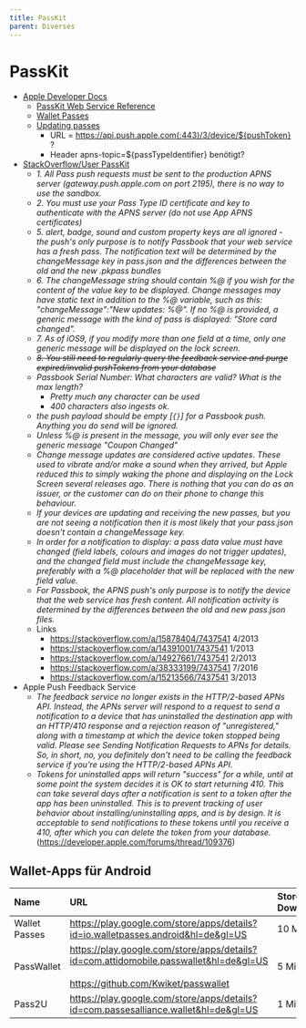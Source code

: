 ```yaml
---
title: PassKit
parent: Diverses
---
```


# PassKit
- <u>Apple Developer Docs</u>
  - [PassKit Web Service Reference](https://developer.apple.com/library/archive/documentation/PassKit/Reference/PassKit_WebService/WebService.html)
  - [Wallet Passes](https://developer.apple.com/documentation/walletpasses)
  - [Updating passes](https://developer.apple.com/library/archive/documentation/UserExperience/Conceptual/PassKit_PG/Updating.html)
    - URL = https://api.push.apple.com(:443)/3/device/${pushToken} ?
    - Header apns-topic=${passTypeIdentifier} benötigt?
- <u>StackOverflow/User PassKit</u>
  - *1. All Pass push requests must be sent to the production APNS server (gateway.push.apple.com on port 2195), there is no way to use the sandbox.*
  - *2. You must use your Pass Type ID certificate and key to authenticate with the APNS server (do not use App APNS certificates)*
  - *5. alert, badge, sound and custom property keys are all ignored - the push's only purpose is to notify Passbook that your web service has a fresh pass. The notification text will be determined by the changeMessage key in pass.json and the differences between the old and the new .pkpass bundles*
  - *6. The changeMessage string should contain %@ if you wish for the content of the value key to be displayed. Change messages may have static text in addition to the %@ variable, such as this: "changeMessage":"New updates: %@". If no %@ is provided, a generic message with the kind of pass is displayed: "Store card changed".*
  - *7. As of iOS9, if you modify more than one field at a time, only one generic message will be displayed on the lock screen.*
  - *~~8. You still need to regularly query the feedback service and purge expired/invalid pushTokens from your database~~*
  - *Passbook Serial Number: What characters are valid? What is the max length?*
    - *Pretty much any character can be used*
    - *400 characters also ingests ok.*
  - *the push payload should be empty [`{}`] for a Passbook push. Anything you do send will be ignored.*
  - *Unless %@ is present in the message, you will only ever see the generic message "Coupon Changed"*
  - *Change message updates are considered active updates. These used to vibrate and/or make a sound when they arrived, but Apple reduced this to simply waking the phone and displaying on the Lock Screen several releases ago. There is nothing that you can do as an issuer, or the customer can do on their phone to change this behaviour.*
  - *If your devices are updating and receiving the new passes, but you are not seeing a notification then it is most likely that your pass.json doesn't contain a changeMessage key.*
  - *In order for a notification to display: a pass data value must have changed (field labels, colours and images do not trigger updates), and the changed field must include the changeMessage key, preferably with a %@ placeholder that will be replaced with the new field value.*
  - *For Passbook, the APNS push's only purpose is to notify the device that the web service has fresh content. All notification activity is determined by the differences between the old and new pass.json files.*
  - Links
    - <https://stackoverflow.com/a/15878404/7437541> 4/2013
    - <https://stackoverflow.com/a/14391001/7437541> 1/2013
    - <https://stackoverflow.com/a/14927661/7437541> 2/2013
    - <https://stackoverflow.com/a/38333199/7437541> 7/2016
    - <https://stackoverflow.com/a/15213566/7437541> 3/2013
- Apple Push Feedback Service
  - *The feedback service no longer exists in the HTTP/2-based APNs API. Instead, the APNs server will respond to a request to send a notification to a device that has uninstalled the destination app with an HTTP/410 response and a rejection reason of "unregistered," along with a timestamp at which the device token stopped being valid. Please see Sending Notification Requests to APNs for details. So, in short, no, you definitely don't need to be calling the feedback service if you're using the HTTP/2-based APNs API.*
  - *Tokens for uninstalled apps will return "success" for a while, until at some point the system decides it is OK to start returning 410. This can take several days after a notification is sent to a token after the app has been uninstalled. This is to prevent tracking of user behavior about installing/uninstalling apps, and is by design. It is acceptable to send notifications to these tokens until you receive a 410, after which you can delete the token from your database.* (<https://developer.apple.com/forums/thread/109376>)

## Wallet-Apps für Android
| Name        | URL                                                                                  | Store Downloads | API? | .pkpass importieren? |
|:------------|:-------------------------------------------------------------------------------------|:----------------|:-----|:---------------------|
|Wallet Passes|https://play.google.com/store/apps/details?id=io.walletpasses.android&hl=de&gl=US     | 10 Mio+         |ja    |                      |
|PassWallet   |https://play.google.com/store/apps/details?id=com.attidomobile.passwallet&hl=de&gl=US <br/><br/> https://github.com/Kwiket/passwallet | 5 Mio+          |      |                      |
|Pass2U       |https://play.google.com/store/apps/details?id=com.passesalliance.wallet&hl=de&gl=US   | 1 Mio+          |      |                      |
